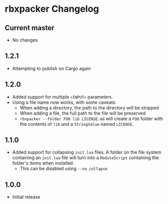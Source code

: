 # rbxpacker Changelog

## Current master
- No changes

## 1.2.1
- Attempting to publish on Cargo again

## 1.2.0
- Added support for multiple `<INPUT>` parameters.
- Using a file name now works, with some caveats:
	- When adding a directory, the path to the directory will be stripped
	- When adding a file, the full path to the file will be preserved
	- `rbxpacker --folder FOO lib LICENSE.md` will create a `FOO` folder with the contents of `lib` and a `StringValue` named `LICENSE`.

## 1.1.0
- Added support for collapsing `init.lua` files. A folder on the file system containing an `init.lua` file will turn into a `ModuleScript` containing the folder's items when installed.
	- This can be disabled using `--no_collapse`

## 1.0.0
- Initial release